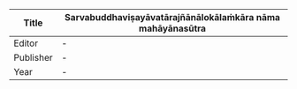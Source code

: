 |Title | Sarvabuddhaviṣayāvatārajñānālokālaṁkāra nāma mahāyānasūtra 
| --- | --- 
|Editor | -
|Publisher | -
|Year | -